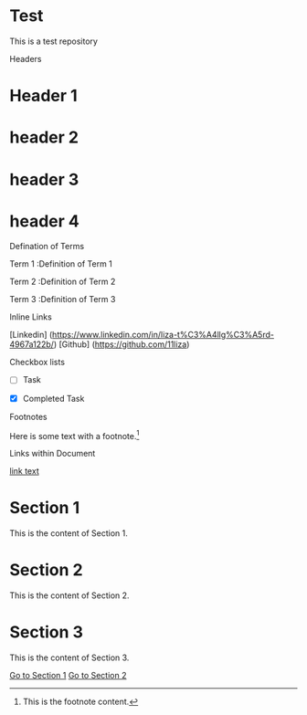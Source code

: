 # Test
This is a test repository


Headers

# Header 1

# header 2

# header 3

# header 4


Defination of Terms

   Term 1
:Definition of Term 1

   Term 2
:Definition of Term 2

   Term 3
:Definition of Term 3


Inline Links

[Linkedin] (https://www.linkedin.com/in/liza-t%C3%A4llg%C3%A5rd-4967a122b/)
[Github] (https://github.com/11liza)




Checkbox lists


- [ ] Task
- [x] Completed Task



Footnotes

Here is some text with a footnote.[^1]

[^1]: This is the footnote content.



Links within Document

[link text](#section-heading)


# Section 1

This is the content of Section 1.

# Section 2

This is the content of Section 2.

# Section 3

This is the content of Section 3.

[Go to Section 1](#section-1)
[Go to Section 2](#section-2)

